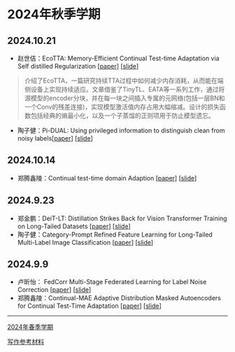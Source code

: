 # 2024年秋季学期

## 2024.10.21

- 赵世佶：EcoTTA: Memory-Efficient Continual Test-time Adaptation via Self distilled Regularization [[paper](./assets/papers/EcoTTA_Memory-Efficient_Continual_Test-time_Adapt.pdf)] [[slide](./assets/slides/20241021zhaosj.pdf)]

> 介绍了EcoTTA，一篇研究持续TTA过程中如何减少内存消耗，从而能在端侧设备上实现持续适应。文章借鉴了TinyTL、EATA等一系列工作，通过将源模型的encoder分块，并在每一块之间插入专属的元网络(包括一层BN和一个Conv的残差连接)，实现模型激活值内存占用大幅缩减。设计的损失函数包括经典的熵最小化，以及一个子蒸馏的正则项用于防止模型遗忘。
- 陶子健：Pi-DUAL: Using privileged information to distinguish clean from noisy labels[[paper](./assets/papers/Pi-DUAL%20Using%20privileged%20information%20to%20distinguish%20clean%20from%20noisy%20labels.pdf)] [[slide](./assets/slides/2024.10.21组会%20陶子健.pdf)]

## 2024.10.14

- 郑腾鑫陵：Continual test-time domain Adaption [[paper](./assets/papers/Continual_test-time_domain_Adaption.pdf)] [[slide](./assets/slides/2024.10.14组会%20郑腾鑫陵.pdf)]

## 2024.9.23

- 郑金鹏：DeiT-LT: Distillation Strikes Back for Vision Transformer Training on Long-Tailed Datasets [[paper](https://openaccess.thecvf.com/content/CVPR2024/papers/Rangwani_DeiT-LT_Distillation_Strikes_Back_for_Vision_Transformer_Training_on_Long-Tailed_CVPR_2024_paper.pdf)] [[slide](./assets/slides/2024.9.23组会%20郑金鹏.pdf)]
- 陶子健：Category-Prompt Refined Feature Learning for Long-Tailed Multi-Label Image Classification [[paper](./assets/papers/Category-Prompt%20Refined%20Feature%20Learning%20for%20Long-Tailed%20Multi-Label%20Image%20Classification-acmmm2024.pdf)] [[slide](./assets/slides/2024.9.23组会%20陶子健.pdf)]

## 2024.9.9

- 卢昕怡： FedCorr Multi-Stage Federated Learning for Label Noise Correction [[paper](./assets/papers/FedCorr_Multi-Stage_Federated_Learning_for_Label_Noise_Correction.pdf)] [[slide](./assets/slides/2024.9.9%20卢昕怡.pdf)]
- 郑腾鑫陵：Continual-MAE Adaptive Distribution Masked Autoencoders for Continual Test-Time Adaptation [[paper](./assets/papers/Continual-MAE_Adaptive_Distribution_Masked_Autoencoders_for_Continual_Test-Time_Adaptation.pdf)] [[slide](./assets/slides/2024.9.9%20郑腾鑫陵.pdf)]

---

[2024年春季学期](./2024-spring.md)

[写作参考材料](./documents.md)
